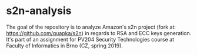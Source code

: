 # s2n-analysis
The goal of the repository is to analyze Amazon's s2n project (fork at: https://github.com/quapka/s2n) in regards to RSA and ECC keys generation. It's part of an assignment for PV204 Security Technologies course at Faculty of Informatics in Brno (CZ, spring 2019).
